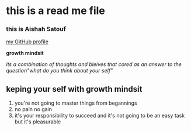 # this is a read me file 
### this is Aishah Satouf

[my GitHub profile](https://github.com/Aishahsatouf)


**growth mindsit** 

*its a combination of thoughts and bleives that cored as an answer to the question"what do you think about your self"*

## keping your self with growth mindsit

1. you're not going to master things from begannings 
1. no pain no gain 
1. it's your responsibility to succeed and it's not going to be an easy task but it's pleasurable 

